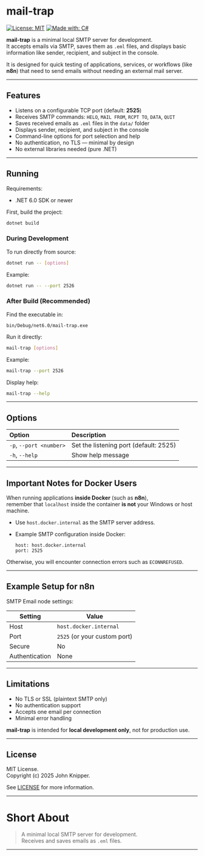 # mail-trap

[![License: MIT](https://img.shields.io/badge/license-MIT-blue.svg)](LICENSE)
[![Made with: C#](https://img.shields.io/badge/made%20with-C%23-blue.svg)](https://learn.microsoft.com/en-us/dotnet/csharp/)

**mail-trap** is a minimal local SMTP server for development.  
It accepts emails via SMTP, saves them as `.eml` files, and displays basic information like sender, recipient, and subject in the console.

It is designed for quick testing of applications, services, or workflows (like **n8n**) that need to send emails without needing an external mail server.

---

## Features

- Listens on a configurable TCP port (default: **2525**)
- Receives SMTP commands: `HELO`, `MAIL FROM`, `RCPT TO`, `DATA`, `QUIT`
- Saves received emails as `.eml` files in the `data/` folder
- Displays sender, recipient, and subject in the console
- Command-line options for port selection and help
- No authentication, no TLS — minimal by design
- No external libraries needed (pure .NET)

---

## Running

Requirements:
- .NET 6.0 SDK or newer

First, build the project:

```bash
dotnet build
```

### During Development

To run directly from source:

```bash
dotnet run -- [options]
```

Example:

```bash
dotnet run -- --port 2526
```

### After Build (Recommended)

Find the executable in:

```
bin/Debug/net6.0/mail-trap.exe
```

Run it directly:

```bash
mail-trap [options]
```

Example:

```bash
mail-trap --port 2526
```

Display help:

```bash
mail-trap --help
```

---

## Options

| Option | Description |
|:-------|:------------|
| `-p`, `--port <number>` | Set the listening port (default: 2525) |
| `-h`, `--help` | Show help message |

---

## Important Notes for Docker Users

When running applications **inside Docker** (such as **n8n**),  
remember that `localhost` inside the container **is not** your Windows or host machine.

- Use `host.docker.internal` as the SMTP server address.
- Example SMTP configuration inside Docker:

  ```
  host: host.docker.internal
  port: 2525
  ```

Otherwise, you will encounter connection errors such as `ECONNREFUSED`.

---

## Example Setup for n8n

SMTP Email node settings:

| Setting         | Value                       |
|-----------------|------------------------------|
| Host            | `host.docker.internal`        |
| Port            | `2525` (or your custom port)  |
| Secure          | No                            |
| Authentication  | None                          |

---

## Limitations

- No TLS or SSL (plaintext SMTP only)
- No authentication support
- Accepts one email per connection
- Minimal error handling

**mail-trap** is intended for **local development only**, not for production use.

---

## License

MIT License.  
Copyright (c) 2025 John Knipper.

See [LICENSE](LICENSE) for more information.

---

# Short About

> A minimal local SMTP server for development.  
> Receives and saves emails as `.eml` files.

---

